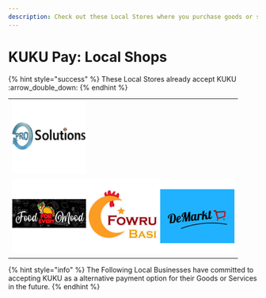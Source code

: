 ```yaml
---
description: Check out these Local Stores where you purchase goods or services with KUKU
---
```


# KUKU Pay: Local Shops

{% hint style="success" %}
These Local Stores already accept KUKU :arrow\_double\_down:
{% endhint %}

|                                                                                                                                                     |
| --------------------------------------------------------------------------------------------------------------------------------------------------- |
| ![](../../../../.gitbook/assets/prosol.png)                                                                                                         |
| ![](<../../../../.gitbook/assets/image (24) (1) (1).png>)![](../../../../.gitbook/assets/fowrubasi.png)![](../../../../.gitbook/assets/demarkt.png) |
|                                                                                                                                                     |

{% hint style="info" %}
The Following Local Businesses have committed to accepting KUKU as a alternative payment option for their Goods or Services in the future.
{% endhint %}
